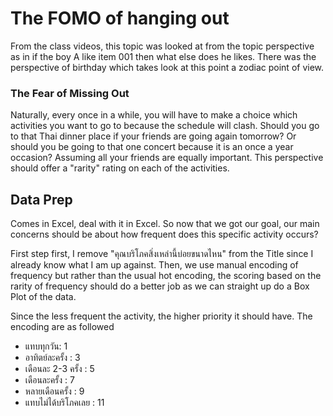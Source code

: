 <p><h1>The FOMO of hanging out</h1>

From the class videos, this topic was looked at from the topic perspective as in if the boy A like item 001 then what else does he likes. There was the perspective of birthday which takes look at this point a zodiac point of view.

<h3> The Fear of Missing Out</h3>
Naturally, every once in a while, you will have to make a choice which activities you want to go to because the schedule will clash. Should you go to that Thai dinner place if your friends are going again tomorrow? Or should you be going to that one concert because it is an once a year occasion?
Assuming all your friends are equally important. This perspective should offer a "rarity" rating on each of the activities. </p>

<p><h2> Data Prep </h2>

Comes in Excel, deal with it in Excel.
So now that we got our goal, our main concerns should be about how frequent does this specific activity occurs?

First step first, I remove "คุณบริโภคสิ่งเหล่านี้บ่อยขนาดไหน" from the Title since I already know what I am up against.
Then, we use manual encoding of frequency but rather than the usual hot encoding, the scoring based on the rarity of frequency should do a better job as we can straight up do a Box Plot of the data.

Since the less frequent the activity, the higher priority it should have. The encoding are as followed
<ul>
  <li>แทบทุกวัน: 1</li>
  <li>อาทิตย์ละครั้ง : 3</li>
  <li>เดือนละ 2-3 ครั้ง : 5 </li>
  <li>เดือนละครั้ง : 7 </li>
  <li>หลายเดือนครั้ง : 9</li>
  <li>แทบไม่ได้บริโภคเลย : 11</li>
</ul>

